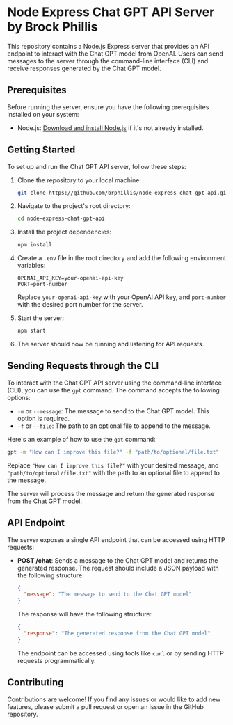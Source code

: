 # Node Express Chat GPT API Server by Brock Phillis

This repository contains a Node.js Express server that provides an API endpoint to interact with the Chat GPT model from OpenAI. Users can send messages to the server through the command-line interface (CLI) and receive responses generated by the Chat GPT model.

## Prerequisites

Before running the server, ensure you have the following prerequisites installed on your system:

- Node.js: [Download and install Node.js](https://nodejs.org/en/download/) if it's not already installed.

## Getting Started

To set up and run the Chat GPT API server, follow these steps:

1. Clone the repository to your local machine:

   ```bash
   git clone https://github.com/brphillis/node-express-chat-gpt-api.git
   ```

2. Navigate to the project's root directory:

   ```bash
   cd node-express-chat-gpt-api
   ```

3. Install the project dependencies:

   ```bash
   npm install
   ```

4. Create a `.env` file in the root directory and add the following environment variables:

   ```plaintext
   OPENAI_API_KEY=your-openai-api-key
   PORT=port-number
   ```

   Replace `your-openai-api-key` with your OpenAI API key, and `port-number` with the desired port number for the server.

5. Start the server:

   ```bash
   npm start
   ```

6. The server should now be running and listening for API requests.

## Sending Requests through the CLI

To interact with the Chat GPT API server using the command-line interface (CLI), you can use the `gpt` command. The command accepts the following options:

- `-m` or `--message`: The message to send to the Chat GPT model. This option is required.
- `-f` or `--file`: The path to an optional file to append to the message.

Here's an example of how to use the `gpt` command:

```bash
gpt -m "How can I improve this file?" -f "path/to/optional/file.txt"
```

Replace `"How can I improve this file?"` with your desired message, and `"path/to/optional/file.txt"` with the path to an optional file to append to the message.

The server will process the message and return the generated response from the Chat GPT model.

## API Endpoint

The server exposes a single API endpoint that can be accessed using HTTP requests:

- **POST /chat**: Sends a message to the Chat GPT model and returns the generated response. The request should include a JSON payload with the following structure:

  ```json
  {
    "message": "The message to send to the Chat GPT model"
  }
  ```

  The response will have the following structure:

  ```json
  {
    "response": "The generated response from the Chat GPT model"
  }
  ```

  The endpoint can be accessed using tools like `curl` or by sending HTTP requests programmatically.

## Contributing

Contributions are welcome! If you find any issues or would like to add new features, please submit a pull request or open an issue in the GitHub repository.
